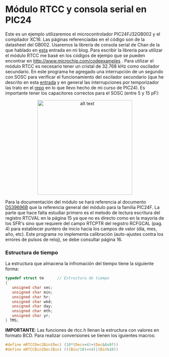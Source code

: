 # Módulo RTCC y consola serial en PIC24
Este es un ejemplo utilizaremos el microcontrolador PIC24FJ32GB002 y el compilador XC16. Las páginas referenciadas en el código son de la datasheet del GB002.  Usaremos la librería de consola serial de Chan de la que hablado en [esta](http://stg-pepper.blogspot.com/2020/06/consola-serial-en-pic-en-xc16.html) entrada en mi blog. Para escribir la librería para utilizar el módulo RTCC me basé en los códigos de ejempo que se pueden encontrar en http://www.microchip.com/codeexamples . Para utilizar el módulo RTCC es necesario tener un cristal de 32.768 kHz como oscilador secundario. En este programa he agregado una interrupción de un segundo con SOSC para verificar el funcionamiento del oscilador secundario (que he descrito en esta [entrada](http://stg-pepper.blogspot.com/2021/02/interrupcion-por-tmr1-con-reloj.html) y en general las interrupciones por temporizador las trato en el [repo](https://github.com/rescurib/Curso_PIC24/tree/master/Lec_03) en lo que llevo hecho de mi curso de PIC24). Es importante tener los capacitores correctos para el SOSC (entre 5 y 15 pF):

<p align="center">
<img src="https://1.bp.blogspot.com/-MticAYgekk4/YCXLjYXcSbI/AAAAAAAACdk/vomJvE-5QVs1avuM1U3XreOyJItpiQTSQCLcBGAsYHQ/s471/PIC24_SOSC_TMR1.png" alt="alt text" width="300">
</p>

Para la documentación del módulo se hará referencia al documento [DS39696B](http://ww1.microchip.com/downloads/en/devicedoc/39696b.pdf) que la referencia general del módulo para la familia PIC24F. La parte que hace falta estudiar primero es el metodo de lectura escritura del registro RTCVAL en la página 15 ya que no es directo como en la mayoria de los SFR's sino que requiere del campo RTCPTR del registro RCFGCAL (pag. 4) para establecer puntero de inicio hacia los campos de valor (día, mes, año, etc). Este programa no implementa calibración (auto-ajustes contra los errores de pulsos de reloj), se debe consultar página 16.

### Estructura de tiempo
La estructura que almacena la infromación del tiempo tiene la siguiente forma:

```C
typedef struct tm      // Estructura de tiempo
{
   unsigned char sec;
   unsigned char min;
   unsigned char hr;
   unsigned char wkd;
   unsigned char day;
   unsigned char mth;
   unsigned char yr; 
} TMS;
```
**IMPORTANTE**: Las funciones de rtcc.h llenan la estructura con valores en formato BCD. Para realizar conversiones se tienen los iguientes macros:
```C
#define mRTCCDec2Bin(Dec) (10*(Dec>>4)+(Dec&0x0f))
#define mRTCCBin2Dec(Bin) (((Bin/10)<<4)|(Bin%10))
```
